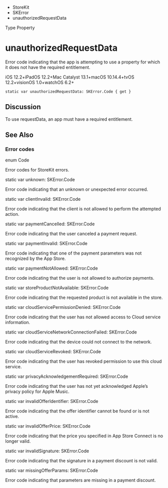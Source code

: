 

- StoreKit
- SKError
-  unauthorizedRequestData 

Type Property

# unauthorizedRequestData

Error code indicating that the app is attempting to use a property for which it does not have the required entitlement.

iOS 12.2+iPadOS 12.2+Mac Catalyst 13.1+macOS 10.14.4+tvOS 12.2+visionOS 1.0+watchOS 6.2+

``` source
static var unauthorizedRequestData: SKError.Code { get }
```

## Discussion

To use requestData, an app must have a required entitlement.

## See Also

### Error codes

enum Code

Error codes for StoreKit errors.

static var unknown: SKError.Code

Error code indicating that an unknown or unexpected error occurred.

static var clientInvalid: SKError.Code

Error code indicating that the client is not allowed to perform the attempted action.

static var paymentCancelled: SKError.Code

Error code indicating that the user canceled a payment request.

static var paymentInvalid: SKError.Code

Error code indicating that one of the payment parameters was not recognized by the App Store.

static var paymentNotAllowed: SKError.Code

Error code indicating that the user is not allowed to authorize payments.

static var storeProductNotAvailable: SKError.Code

Error code indicating that the requested product is not available in the store.

static var cloudServicePermissionDenied: SKError.Code

Error code indicating that the user has not allowed access to Cloud service information.

static var cloudServiceNetworkConnectionFailed: SKError.Code

Error code indicating that the device could not connect to the network.

static var cloudServiceRevoked: SKError.Code

Error code indicating that the user has revoked permission to use this cloud service.

static var privacyAcknowledgementRequired: SKError.Code

Error code indicating that the user has not yet acknowledged Apple’s privacy policy for Apple Music.

static var invalidOfferIdentifier: SKError.Code

Error code indicating that the offer identifier cannot be found or is not active.

static var invalidOfferPrice: SKError.Code

Error code indicating that the price you specified in App Store Connect is no longer valid.

static var invalidSignature: SKError.Code

Error code indicating that the signature in a payment discount is not valid.

static var missingOfferParams: SKError.Code

Error code indicating that parameters are missing in a payment discount.


